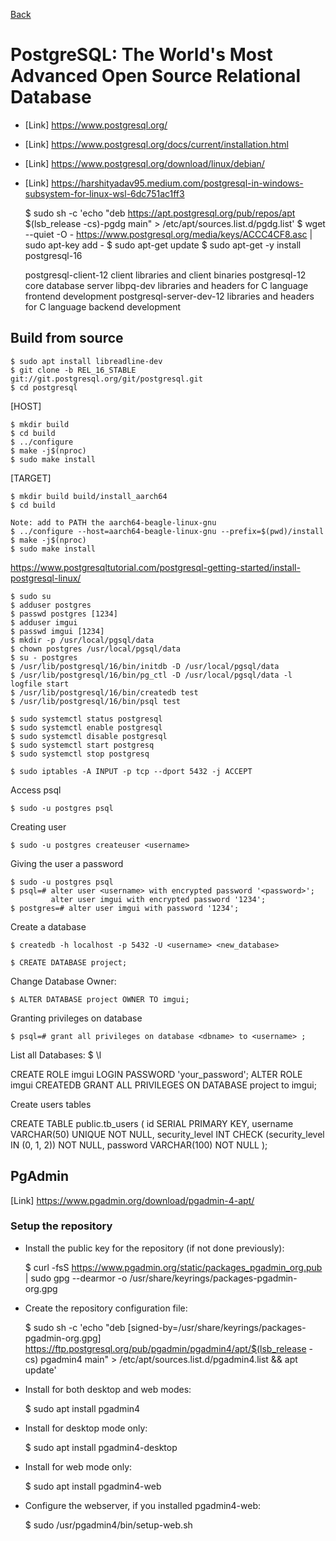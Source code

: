 [Back](../README.md)
# PostgreSQL: The World's Most Advanced Open Source Relational Database
- [Link] https://www.postgresql.org/
- [Link] https://www.postgresql.org/docs/current/installation.html
- [Link] https://www.postgresql.org/download/linux/debian/
- [Link] https://harshityadav95.medium.com/postgresql-in-windows-subsystem-for-linux-wsl-6dc751ac1ff3


    $ sudo sh -c 'echo "deb https://apt.postgresql.org/pub/repos/apt $(lsb_release -cs)-pgdg main" > /etc/apt/sources.list.d/pgdg.list'
    $ wget --quiet -O - https://www.postgresql.org/media/keys/ACCC4CF8.asc | sudo apt-key add -
    $ sudo apt-get update
    $ sudo apt-get -y install postgresql-16
    
    postgresql-client-12        client libraries and client binaries
    postgresql-12               core database server
    libpq-dev                   libraries and headers for C language frontend development
    postgresql-server-dev-12    libraries and headers for C language backend development

## Build from source

    $ sudo apt install libreadline-dev
    $ git clone -b REL_16_STABLE git://git.postgresql.org/git/postgresql.git
    $ cd postgresql

    
[HOST]

    $ mkdir build 
    $ cd build  
    $ ../configure
    $ make -j$(nproc)
    $ sudo make install
    
[TARGET]

    $ mkdir build build/install_aarch64
    $ cd build  
    
    Note: add to PATH the aarch64-beagle-linux-gnu
    $ ../configure --host=aarch64-beagle-linux-gnu --prefix=$(pwd)/install 
    $ make -j$(nproc)
    $ sudo make install

https://www.postgresqltutorial.com/postgresql-getting-started/install-postgresql-linux/

    $ sudo su
    $ adduser postgres
    $ passwd postgres [1234]
    $ adduser imgui
    $ passwd imgui [1234]
    $ mkdir -p /usr/local/pgsql/data
    $ chown postgres /usr/local/pgsql/data
    $ su - postgres
    $ /usr/lib/postgresql/16/bin/initdb -D /usr/local/pgsql/data
    $ /usr/lib/postgresql/16/bin/pg_ctl -D /usr/local/pgsql/data -l logfile start
    $ /usr/lib/postgresql/16/bin/createdb test
    $ /usr/lib/postgresql/16/bin/psql test

    $ sudo systemctl status postgresql
    $ sudo systemctl enable postgresql
    $ sudo systemctl disable postgresql
    $ sudo systemctl start postgresq
    $ sudo systemctl stop postgresq

    $ sudo iptables -A INPUT -p tcp --dport 5432 -j ACCEPT

Access psql

    $ sudo -u postgres psql
    
Creating user

    $ sudo -u postgres createuser <username>

Giving the user a password

    $ sudo -u postgres psql
    $ psql=# alter user <username> with encrypted password '<password>';
             alter user imgui with encrypted password '1234';
    $ postgres=# alter user imgui with password '1234';
    
Create a database

    $ createdb -h localhost -p 5432 -U <username> <new_database>
    
    $ CREATE DATABASE project;
    
Change Database Owner:

    $ ALTER DATABASE project OWNER TO imgui;
    
Granting privileges on database

    $ psql=# grant all privileges on database <dbname> to <username> ; 
    
List all Databases:
    $ \l
    
CREATE ROLE imgui LOGIN PASSWORD 'your_password';
ALTER ROLE imgui CREATEDB
GRANT ALL PRIVILEGES ON DATABASE project to imgui;

Create users tables

CREATE TABLE public.tb_users (
    id SERIAL PRIMARY KEY,
    username VARCHAR(50) UNIQUE NOT NULL,
    security_level INT CHECK (security_level IN (0, 1, 2)) NOT NULL,
    password VARCHAR(100) NOT NULL
);


## PgAdmin

[Link] https://www.pgadmin.org/download/pgadmin-4-apt/

### Setup the repository

* Install the public key for the repository (if not done previously):
    

    $ curl -fsS https://www.pgadmin.org/static/packages_pgadmin_org.pub | sudo gpg --dearmor -o /usr/share/keyrings/packages-pgadmin-org.gpg

* Create the repository configuration file:
    

    $ sudo sh -c 'echo "deb [signed-by=/usr/share/keyrings/packages-pgadmin-org.gpg] https://ftp.postgresql.org/pub/pgadmin/pgadmin4/apt/$(lsb_release -cs) pgadmin4 main" > /etc/apt/sources.list.d/pgadmin4.list && apt update'

* Install for both desktop and web modes:


    $ sudo apt install pgadmin4

* Install for desktop mode only:


    $ sudo apt install pgadmin4-desktop

* Install for web mode only: 
    

    $ sudo apt install pgadmin4-web 

* Configure the webserver, if you installed pgadmin4-web:


    $ sudo /usr/pgadmin4/bin/setup-web.sh
    
